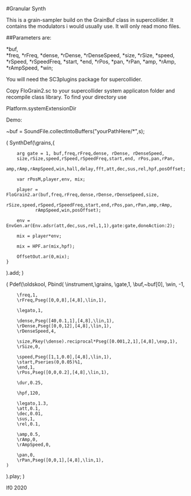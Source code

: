#Granular Synth

This is a grain-sampler build on the GrainBuf class in supercollider.
It contains the modulators i would usually use. It will only read
mono files.

##Parameters are:

*buf,          
*freq,
*rFreq,
*dense,
*rDense,
*rDenseSpeed,
*size,
*rSize,
*speed,
*rSpeed,
*rSpeedFreq,
*start,
*end,
*rPos,
*pan,
*rPan,
*amp,
*rAmp,
*rAmpSpeed,
*win;

You will need the SC3plugins package for supercollider.

Copy FloGrain2.sc to your supercollider system applicaton folder and recompile
class library. To find your directory use

Platform.systemExtensionDir


Demo:

~buf = SoundFile.collectIntoBuffers("yourPathHere/*",s);

(
SynthDef(\grains,{

		arg gate = 1, buf,freq,rFreq,dense, rDense, rDenseSpeed,
		size,rSize,speed,rSpeed,rSpeedFreq,start,end, rPos,pan,rPan,
		amp,rAmp,rAmpSpeed,win,hall,delay,fft,att,dec,sus,rel,hpf,posOffset;

		var rPosM,player,env, mix;

		player = FloGrain2.ar(buf,freq,rFreq,dense,rDense,rDenseSpeed,size,
			  rSize,speed,rSpeed,rSpeedFreq,start,end,rPos,pan,rPan,amp,rAmp,
			   rAmpSpeed,win,posOffset);

		env = EnvGen.ar(Env.adsr(att,dec,sus,rel,1,1),gate:gate,doneAction:2);

		mix = player*env;

		mix = HPF.ar(mix,hpf);

		OffsetOut.ar(0,mix);
	}
).add;
)

(
Pdef(\oldskool,
	Pbind(
		\instrument,\grains,
		\gate,1,
		\buf,~buf[0],
		\win, -1,
		
		\freq,1,
		\rFreq,Pseg([0,0,8],[4,8],\lin,1),

		\legato,1,

		\dense,Pseg([40,0.1,1],[4,8],\lin,1),
		\rDense,Pseg([0,0,12],[4,8],\lin,1),
		\rDenseSpeed,4,

		\size,Pkey(\dense).reciprocal*Pseg([0.001,2,1],[4,8],\exp,1),
		\rSize,0,

		\speed,Pseg([1,1,0.0],[4,8],\lin,1),
		\start,Pseries(0,0.05)%1,
		\end,1,
		\rPos,Pseg([0,0,0.2],[4,8],\lin,1),

		\dur,0.25,

		\hpf,120,

		\legato,1.3,
		\att,0.1,
		\dec,0.01,
		\sus,1,
		\rel,0.1,

		\amp,0.5,
		\rAmp,0,
		\rAmpSpeed,0,
		
		\pan,0,
		\rPan,Pseg([0,0,1],[4,8],\lin,1),
	)
).play;
)

lf0
2020
